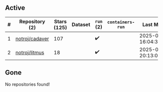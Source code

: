## Active
| # | Repository (2) | Stars (125) | Dataset | `run` (2) | `containers-run` | Last Modified |
| --- | --- | --- | --- | --- | --- | --- |
| 1 | [notroj/cadaver](https://github.com/notroj/cadaver) | 107 |  | :heavy_check_mark: |  | 2025-03-16 16:04:30+00:00 |
| 2 | [notroj/litmus](https://github.com/notroj/litmus) | 18 |  | :heavy_check_mark: |  | 2025-05-12 20:13:05+00:00 |

## Gone
No repositories found!
